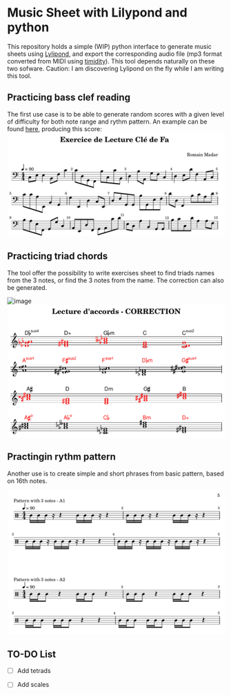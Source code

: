 # Music Sheet with Lilypond and python

This repository holds a simple (WIP) python interface to generate music sheets using [Lylipond](http://lilypond.org/),
and export the corresponding audio file (mp3 format converted from MIDI using [timidity](https://launchpad.net/ubuntu/hirsute/+package/timidity)). This tool depends naturally on these two sofware. Caution: I am discovering Lylipond on the fly while I am writing this tool.

## Practicing bass clef reading

The first use case is to be able to generate random scores with a given level of difficulty for both note range and rythm pattern.
An example can be found [here](exercise-reading/example_random_score.py), producing this score:
![image](reading-bass/example.jpg)

## Practicing triad chords 

The tool offer the possibility to write exercises sheet to find triads names from the 3 notes, or find the 3 notes from the name. The correction can also be generated.

![image](harmony/chords_example.png)
![image](harmony/chords_correction_example.png)

## Practingin rythm pattern

Another use is to create simple and short phrases from basic pattern, based on 16th notes.

![image](reading-rythm/eg.png)

## TO-DO List

 - [ ] Add tetrads
 - [ ] Add scales

